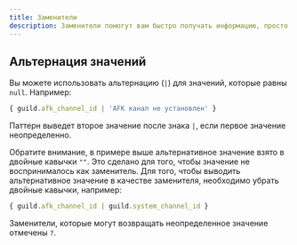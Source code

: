 ```yaml
---
title: Заменители
description: Заменители помогут вам быстро получать информацию, просто указывая паттерны в тексте сообщения
---
```


## Альтернация значений

Вы можете использовать альтернацию (`|`) для значений, которые равны `null`. Например:

```javascript
{ guild.afk_channel_id | 'AFK канал не установлен' }
```

Паттерн выведет второе значение после знака `|`, если первое значение неопределенно.

Обратите внимание, в примере выше альтернативное значение взято в двойные кавычки `""`. Это сделано для того, чтобы значение не воспринималось как заменитель. Для того, чтобы выводить альтернативное значение в качестве заменителя, необходимо убрать двойные кавычки, например:

```javascript
{ guild.afk_channel_id | guild.system_channel_id }
```

Заменители, которые могут возвращать неопределенное значение отмечены `?`.
